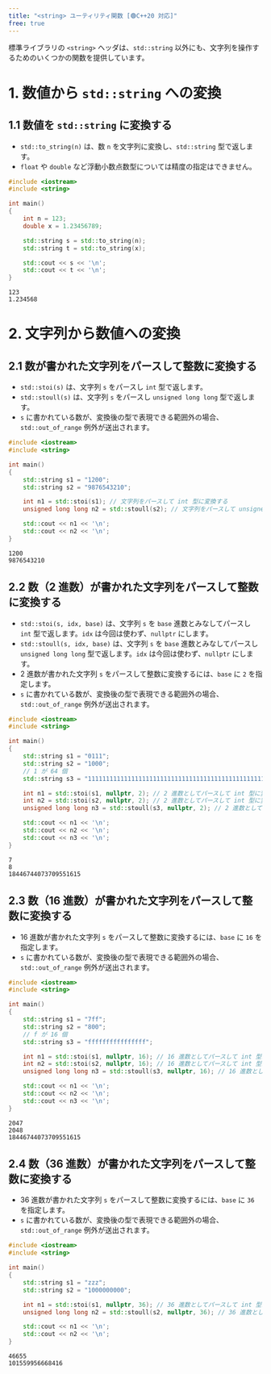 ```yaml
---
title: "<string> ユーティリティ関数 [🟢C++20 対応]"
free: true
---
```


標準ライブラリの `<string>` ヘッダは、`std::string` 以外にも、文字列を操作するためのいくつかの関数を提供しています。


# 1. 数値から `std::string` への変換

## 1.1 数値を `std::string` に変換する
- `std::to_string(n)` は、数 `n` を文字列に変換し、`std::string` 型で返します。
- `float` や `double` など浮動小数点数型については精度の指定はできません。

```cpp
#include <iostream>
#include <string>

int main()
{
	int n = 123;
	double x = 1.23456789;

	std::string s = std::to_string(n);
	std::string t = std::to_string(x);

	std::cout << s << '\n';
	std::cout << t << '\n';
}
```
```txt:出力
123
1.234568
```


# 2. 文字列から数値への変換

## 2.1 数が書かれた文字列をパースして整数に変換する
- `std::stoi(s)` は、文字列 `s` をパースし `int` 型で返します。
- `std::stoull(s)` は、文字列 `s` をパースし `unsigned long long` 型で返します。
- `s` に書かれている数が、変換後の型で表現できる範囲外の場合、`std::out_of_range` 例外が送出されます。

```cpp
#include <iostream>
#include <string>

int main()
{
	std::string s1 = "1200";
	std::string s2 = "9876543210";

	int n1 = std::stoi(s1); // 文字列をパースして int 型に変換する
	unsigned long long n2 = std::stoull(s2); // 文字列をパースして unsigned long long 型に変換する

	std::cout << n1 << '\n';
	std::cout << n2 << '\n';
}
```
```txt:出力
1200
9876543210
```


## 2.2 数（2 進数）が書かれた文字列をパースして整数に変換する
- `std::stoi(s, idx, base)` は、文字列 `s` を `base` 進数とみなしてパースし `int` 型で返します。`idx` は今回は使わず、`nullptr` にします。
- `std::stoull(s, idx, base)` は、文字列 `s` を `base` 進数とみなしてパースし `unsigned long long` 型で返します。`idx` は今回は使わず、`nullptr` にします。
- 2 進数が書かれた文字列 `s` をパースして整数に変換するには、`base` に `2` を指定します。
- `s` に書かれている数が、変換後の型で表現できる範囲外の場合、`std::out_of_range` 例外が送出されます。

```cpp
#include <iostream>
#include <string>

int main()
{
	std::string s1 = "0111";
	std::string s2 = "1000";
	// 1 が 64 個
	std::string s3 = "1111111111111111111111111111111111111111111111111111111111111111";

	int n1 = std::stoi(s1, nullptr, 2); // 2 進数としてパースして int 型に変換する
	int n2 = std::stoi(s2, nullptr, 2); // 2 進数としてパースして int 型に変換する
	unsigned long long n3 = std::stoull(s3, nullptr, 2); // 2 進数としてパースして unsigned long long 型に変換する

	std::cout << n1 << '\n';
	std::cout << n2 << '\n';
	std::cout << n3 << '\n';
}
```
```txt:出力
7
8
18446744073709551615
```


## 2.3 数（16 進数）が書かれた文字列をパースして整数に変換する
- 16 進数が書かれた文字列 `s` をパースして整数に変換するには、`base` に `16` を指定します。
- `s` に書かれている数が、変換後の型で表現できる範囲外の場合、`std::out_of_range` 例外が送出されます。

```cpp
#include <iostream>
#include <string>

int main()
{
	std::string s1 = "7ff";
	std::string s2 = "800";
	// f が 16 個
	std::string s3 = "ffffffffffffffff";

	int n1 = std::stoi(s1, nullptr, 16); // 16 進数としてパースして int 型に変換する
	int n2 = std::stoi(s2, nullptr, 16); // 16 進数としてパースして int 型に変換する
	unsigned long long n3 = std::stoull(s3, nullptr, 16); // 16 進数としてパースして int 型に変換する

	std::cout << n1 << '\n';
	std::cout << n2 << '\n';
	std::cout << n3 << '\n';
}
```
```txt:出力
2047
2048
18446744073709551615
```


## 2.4 数（36 進数）が書かれた文字列をパースして整数に変換する
- 36 進数が書かれた文字列 `s` をパースして整数に変換するには、`base` に `36` を指定します。
- `s` に書かれている数が、変換後の型で表現できる範囲外の場合、`std::out_of_range` 例外が送出されます。

```cpp
#include <iostream>
#include <string>

int main()
{
	std::string s1 = "zzz";
	std::string s2 = "1000000000";

	int n1 = std::stoi(s1, nullptr, 36); // 36 進数としてパースして int 型に変換する
	unsigned long long n2 = std::stoull(s2, nullptr, 36); // 36 進数としてパースして unsigned long long 型に変換する

	std::cout << n1 << '\n';
	std::cout << n2 << '\n';
}
```
```txt:出力
46655
101559956668416
```

